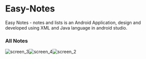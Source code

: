 # Easy-Notes
Easy Notes - notes and lists is an Android Application, design and developed using XML and Java language in android studio.

### All Notes

![screen_3](https://user-images.githubusercontent.com/78471553/140938929-5ea3d7a8-67ed-429f-9211-fa1e51ef31b1.png)![screen_4](https://user-images.githubusercontent.com/78471553/140939204-4a208e03-0e50-4122-ad2b-fd141864e644.png)![screen_2](https://user-images.githubusercontent.com/78471553/140940746-e30ec396-ae0c-4c9a-b9f5-88e124d316a4.png)




